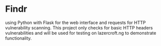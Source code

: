 # Findr
 using Python with Flask for the web interface and requests for HTTP vulnerability scanning. This project only checks for basic HTTP headers vulnerabilities and will be used for testing on lazercroft.ng to demonstrate functionality.
